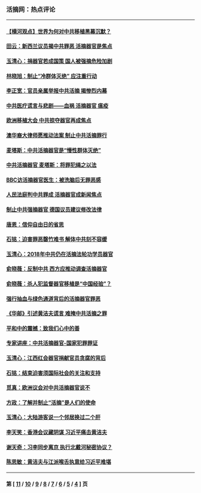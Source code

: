 ### 活摘网：热点评论
---
#### [【横河观点】世界为何对中共移植黑幕沉默？](../../pages/nf5879/n13244249.md?07050430) 
#### [田云：新西兰议员揭中共罪恶 活摘器官是焦点](../../pages/nf5879/n13070629.md?07050430) 
#### [玉清心：捐器官若成国策 国人被强摘危险加剧](../../pages/nf5879/n12802713.md?07050430) 
#### [林晓旭：制止“冷群体灭绝” 应注重行动](../../pages/nf5879/n12779736.md?07050430) 
#### [李正宽：官员亲属举报中共活摘 揭惨烈内幕](../../pages/nf5879/n12684490.md?07050430) 
#### [中共医疗谎言与悲剧——血祸 活摘器官 瘟疫](../../pages/nf5879/n12372103.md?07050430) 
#### [欧洲移植大会 中共掠夺器官再成焦点](../../pages/nf5879/n11538883.md?07050430) 
#### [澳华裔大律师愿推动法案 制止中共活摘罪行](../../pages/nf5879/n11377039.md?07050430) 
#### [麦塔斯：中共活摘器官是“慢性群体灭绝”](../../pages/nf5879/n11350529.md?07050430) 
#### [中共活摘器官 麦塔斯：将罪犯绳之以法](../../pages/nf5879/n11347973.md?07050430) 
#### [BBC访活摘器官医生：被洗脑后无罪恶感](../../pages/nf5879/n11335935.md?07050430) 
#### [人民法庭判中共罪成 活摘器官成新闻焦点](../../pages/nf5879/n11331578.md?07050430) 
#### [制止中共强摘器官 德国议员建议修改法律](../../pages/nf5879/n11249451.md?07050430) 
#### [唐恩：信仰自由日的省思](../../pages/nf5879/n11003525.md?07050430) 
#### [石铭：迫害罪恶罄竹难书  解体中共刻不容缓](../../pages/nf5879/n10942855.md?07050430) 
#### [玉清心：2018年中共仍在活摘法轮功学员器官](../../pages/nf5879/n10914646.md?07050430) 
#### [俞晓薇：反制中共 西方应推动调查活摘器官](../../pages/nf5879/n10794671.md?07050430) 
#### [俞晓薇：杀人犯监督器官移植是“中国经验”？](../../pages/nf5879/n10466427.md?07050430) 
#### [强行抽血与绿色通道背后的活摘器官罪恶](../../pages/nf5879/n10004708.md?07050430) 
#### [《华邮》引述黄洁夫谎言 难掩中共活摘之罪](../../pages/nf5879/n9642309.md?07050430) 
#### [平和中的震撼：致我们心中的善](../../pages/nf5879/n9021123.md?07050430) 
#### [专家讲座：中共活摘器官-国家犯罪罪证](../../pages/nf5879/n8828153.md?07050430) 
#### [玉清心：江西红会器官捐献官员贪腐的背后](../../pages/nf5879/n8522122.md?07050430) 
#### [石铭：结束迫害须国际社会的关注和支持](../../pages/nf5879/n8443497.md?07050430) 
#### [觅真：欧洲议会对中共活摘器官说不](../../pages/nf5879/n8337486.md?07050430) 
#### [方政：了解并制止“活摘”是人们的使命](../../pages/nf5879/n8329214.md?07050430) 
#### [玉清心：大陆游客说一个邻居换过二个肝](../../pages/nf5879/n8291404.md?07050430) 
#### [李天笑：香港会议藏阴谋 习近平痛击黄洁夫](../../pages/nf5879/n8241459.md?07050430) 
#### [谢天奇：习李同步离京 执行北戴河秘密协议？](../../pages/nf5879/n8230418.md?07050430) 
#### [陈思敏：黄洁夫与江派喉舌执意给习近平难堪](../../pages/nf5879/n8222166.md?07050430) 

---
#### 第 [ [11](./11.md?07050430) / [10](./10.md?07050430) / [9](./9.md?07050430) / [8](./8.md?07050430) / [7](./7.md?07050430) / [6](./6.md?07050430) / [5](./5.md?07050430) / [4](./4.md?07050430) ] 页
